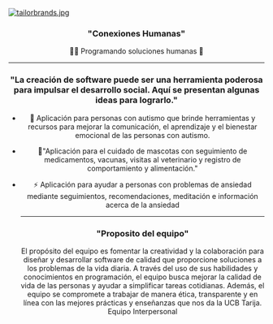 [![tailorbrands.jpg](https://i.postimg.cc/1RW35zFk/tailorbrands.jpg)](https://postimg.cc/kDbmTqfs)
### <div align="center">"Conexiones Humanas"    
  
  <div align="center">👨‍💻 Programando soluciones humanas 🚀
           
---
### "La creación de software puede ser una herramienta poderosa para impulsar el desarrollo social. Aquí se presentan algunas ideas para lograrlo."  
- 🔭 Aplicación para personas con autismo que brinde herramientas y recursos para mejorar la comunicación, el aprendizaje y el bienestar emocional de las personas con autismo.  
  

- 🐶"Aplicación para el cuidado de mascotas con seguimiento de medicamentos, vacunas, visitas al veterinario y registro de comportamiento y alimentación."  
  

- ⚡ Aplicación para ayudar a personas con problemas de ansiedad mediante seguimientos, recomendaciones, meditación e información acerca de la ansiedad 
    
    
  ---
    ### <div align="center">"Proposito del equipo"  
    El propósito del equipo es fomentar la creatividad y la colaboración para diseñar y desarrollar software de calidad que proporcione soluciones a los problemas de la vida diaria. A través del uso de sus habilidades y conocimientos en programación, el equipo busca mejorar la calidad de vida de las personas y ayudar a simplificar tareas cotidianas. Además, el equipo se compromete a trabajar de manera ética, transparente y en línea con las mejores prácticas y enseñanzas que nos da la UCB Tarija.
Equipo Interpersonal

<br/>  

